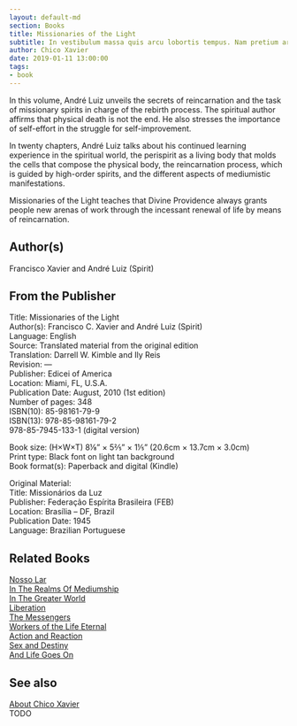 ```yaml
---
layout: default-md
section: Books
title: Missionaries of the Light
subtitle: In vestibulum massa quis arcu lobortis tempus. Nam pretium arcu in odio vulputate luctus.
author: Chico Xavier
date: 2019-01-11 13:00:00
tags: 
- book
---
```


In this volume, André Luiz unveils the secrets of reincarnation and the task of missionary spirits in charge of the rebirth process. The spiritual author affirms that physical death is not the end. He also stresses the importance of self-effort in the struggle for self-improvement.

In twenty chapters, André Luiz talks about his continued learning experience in the spiritual world, the perispirit as a living body that molds the cells that compose the physical body, the reincarnation process, which is guided by high-order spirits, and the different aspects of mediumistic manifestations.

Missionaries of the Light teaches that Divine Providence always grants people new arenas of work through the incessant renewal of life by means of reincarnation.

## Author(s)
Francisco Xavier and André Luiz (Spirit)

## From the Publisher
Title: 	Missionaries of the Light  
Author(s): 	Francisco C. Xavier and André Luiz (Spirit)  
Language: 	English  
Source: 	Translated material from the original edition  
Translation: 	Darrell W. Kimble and Ily Reis  
Revision: 	—  
Publisher: 	Edicei of America  
Location: 	Miami, FL, U.S.A.  
Publication Date: 	August, 2010 (1st edition)  
Number of pages: 	348  
ISBN(10): 	85-98161-79-9  
ISBN(13): 	978-85-98161-79-2  
	978-85-7945-133-1 (digital version)  
  
Book size: (H×W×T) 	8⅛” × 5⅖” × 1⅕” (20.6cm × 13.7cm × 3.0cm)  
Print type: 	Black font on light tan background  
Book format(s): 	Paperback and digital (Kindle)  
  
Original Material: 	  
Title: 	Missionários da Luz  
Publisher: 	Federação Espírita Brasileira (FEB)  
Location: 	Brasília – DF, Brazil  
Publication Date: 	1945  
Language: 	Brazilian Portuguese  

## Related Books
[Nosso Lar](nosso-lar)  
[In The Realms Of Mediumship](in-the-realms-of-mediumship)  
[In The Greater World](in-the-greater-world)  
[Liberation](liberation)  
[The Messengers](the-messengers)  
[Workers of the Life Eternal](workers-of-the-life-eternal)  
[Action and Reaction](action-and-reaction)  
[Sex and Destiny](sex-and-destiny)  
[And Life Goes On](and-life-goes-on)  

## See also
[About Chico Xavier](/profile/chico-xavier)  
TODO

